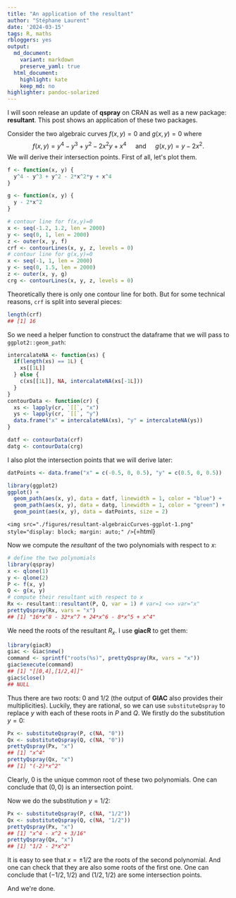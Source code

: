 ```yaml
---
title: "An application of the resultant"
author: "Stéphane Laurent"
date: '2024-03-15'
tags: R, maths
rbloggers: yes
output:
  md_document:
    variant: markdown
    preserve_yaml: true
  html_document:
    highlight: kate
    keep_md: no
highlighter: pandoc-solarized
---
```


I will soon release an update of **qspray** on CRAN as well as a new
package: **resultant**. This post shows an application of these two
packages.

Consider the two algebraic curves $f(x,y)=0$ and $g(x,y)=0$ where $$
f(x, y) = y^4 - y^3 + y^2 - 2x^2y + x^4 
\quad \text{ and } \quad
g(x, y) = y - 2x^2.
$$ We will derive their intersection points. First of all, let's plot
them.

``` r
f <- function(x, y) {
  y^4 - y^3 + y^2 - 2*x^2*y + x^4
}

g <- function(x, y) {
  y - 2*x^2
}

# contour line for f(x,y)=0
x <- seq(-1.2, 1.2, len = 2000)
y <- seq(0, 1, len = 2000)
z <- outer(x, y, f)
crf <- contourLines(x, y, z, levels = 0)
# contour line for g(x,y)=0
x <- seq(-1, 1, len = 2000)
y <- seq(0, 1.5, len = 2000)
z <- outer(x, y, g)
crg <- contourLines(x, y, z, levels = 0)
```

Theoretically there is only one contour line for both. But for some
technical reasons, `crf` is split into several pieces:

``` r
length(crf)
## [1] 16
```

So we need a helper function to construct the dataframe that we will
pass to `ggplot2::geom_path`:

``` r
intercalateNA <- function(xs) {
  if(length(xs) == 1L) {
    xs[[1L]]
  } else {
    c(xs[[1L]], NA, intercalateNA(xs[-1L]))
  }
}
contourData <- function(cr) {
  xs <- lapply(cr, `[[`, "x")
  ys <- lapply(cr, `[[`, "y")
  data.frame("x" = intercalateNA(xs), "y" = intercalateNA(ys))
}

datf <- contourData(crf)
datg <- contourData(crg)
```

I also plot the intersection points that we will derive later:

``` r
datPoints <- data.frame("x" = c(-0.5, 0, 0.5), "y" = c(0.5, 0, 0.5))

library(ggplot2)
ggplot() +
  geom_path(aes(x, y), data = datf, linewidth = 1, color = "blue") +
  geom_path(aes(x, y), data = datg, linewidth = 1, color = "green") +
  geom_point(aes(x, y), data = datPoints, size = 2)
```

`<img src="./figures/resultant-algebraicCurves-ggplot-1.png" style="display: block; margin: auto;" />`{=html}

Now we compute the *resultant* of the two polynomials with respect to
$x$:

``` r
# define the two polynomials
library(qspray)
x <- qlone(1)
y <- qlone(2)
P <- f(x, y)
Q <- g(x, y)
# compute their resultant with respect to x
Rx <- resultant::resultant(P, Q, var = 1) # var=1 <=> var="x"
prettyQspray(Rx, vars = "x")
## [1] "16*x^8 - 32*x^7 + 24*x^6 - 8*x^5 + x^4"
```

We need the roots of the resultant $R_x$. I use **giacR** to get them:

``` r
library(giacR)
giac <- Giac$new()
command <- sprintf("roots(%s)", prettyQspray(Rx, vars = "x"))
giac$execute(command)
## [1] "[[0,4],[1/2,4]]"
giac$close()
## NULL
```

Thus there are two roots: $0$ and $1/2$ (the output of **GIAC** also
provides their multiplicities). Luckily, they are rational, so we can
use `substituteQspray` to replace $y$ with each of these roots in $P$
and $Q$. We firstly do the substitution $y=0$:

``` r
Px <- substituteQspray(P, c(NA, "0"))
Qx <- substituteQspray(Q, c(NA, "0"))
prettyQspray(Px, "x")
## [1] "x^4"
prettyQspray(Qx, "x")
## [1] "(-2)*x^2"
```

Clearly, $0$ is the unique common root of these two polynomials. One can
conclude that $(0,0)$ is an intersection point.

Now we do the substitution $y=1/2$:

``` r
Px <- substituteQspray(P, c(NA, "1/2"))
Qx <- substituteQspray(Q, c(NA, "1/2"))
prettyQspray(Px, "x")
## [1] "x^4 - x^2 + 3/16"
prettyQspray(Qx, "x")
## [1] "1/2 - 2*x^2"
```

It is easy to see that $x= \pm 1/2$ are the roots of the second
polynomial. And one can check that they are also some roots of the first
one. One can conclude that $(-1/2, 1/2)$ and $(1/2, 1/2)$ are some
intersection points.

And we're done.
